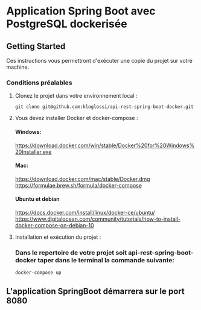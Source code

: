 # Application Spring Boot avec PostgreSQL dockerisée

## Getting Started

Ces instructions vous permettront d'exécuter une copie du projet sur votre machine.

### Conditions préalables

1. Clonez le projet dans votre environnement local :
    ```
    git clone git@github.com:kloglossi/api-rest-spring-boot-docker.git
    ```

2. Vous devez installer Docker et docker-compose :

    #### Windows:
    https://download.docker.com/win/stable/Docker%20for%20Windows%20Installer.exe
    
    #### Mac:
    https://download.docker.com/mac/stable/Docker.dmg
    https://formulae.brew.sh/formula/docker-compose
    
    #### Ubuntu et debian
    https://docs.docker.com/install/linux/docker-ce/ubuntu/
    https://www.digitalocean.com/community/tutorials/how-to-install-docker-compose-on-debian-10
 
 3. Installation et exécution du projet :

    ### Dans le repertoire de votre projet soit api-rest-spring-boot-docker taper dans le terminal la commande suivante: 
    ```
    docker-compose up
    ```
    
## L'application SpringBoot démarrera sur le port 8080


